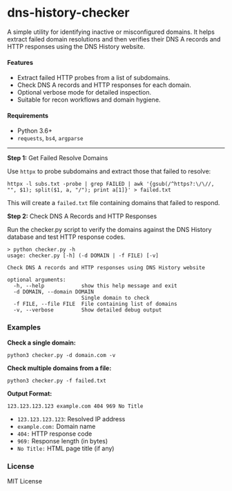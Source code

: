 # dns-history-checker
A simple utility for identifying inactive or misconfigured domains. It helps extract failed domain resolutions and then verifies their DNS A records and HTTP responses using the DNS History website.

#### Features
- Extract failed HTTP probes from a list of subdomains.
- Check DNS A records and HTTP responses for each domain.
- Optional verbose mode for detailed inspection.
- Suitable for recon workflows and domain hygiene.

#### Requirements
- Python 3.6+
- `requests`, `bs4`, `argparse`
---

**Step 1:** Get Failed Resolve Domains

Use `httpx` to probe subdomains and extract those that failed to resolve:
```
httpx -l subs.txt -probe | grep FAILED | awk '{gsub(/^https?:\/\//, "", $1); split($1, a, "/"); print a[1]}' > failed.txt
```
This will create a `failed.txt` file containing domains that failed to respond.

**Step 2:** Check DNS A Records and HTTP Responses

Run the checker.py script to verify the domains against the DNS History database and test HTTP response codes.
```
> python checker.py -h
usage: checker.py [-h] (-d DOMAIN | -f FILE) [-v]

Check DNS A records and HTTP responses using DNS History website

optional arguments:
  -h, --help            show this help message and exit
  -d DOMAIN, --domain DOMAIN
                        Single domain to check
  -f FILE, --file FILE  File containing list of domains
  -v, --verbose         Show detailed debug output
```
### Examples

**Check a single domain:**
```
python3 checker.py -d domain.com -v
```
**Check multiple domains from a file:**
```
python3 checker.py -f failed.txt
```
**Output Format:**
```
123.123.123.123 example.com 404 969 No Title
```
- `123.123.123.123`: Resolved IP address
- `example.com:` Domain name
- `404:` HTTP response code
- `969:` Response length (in bytes)
- `No Title:` HTML page title (if any)

### License
MIT License
